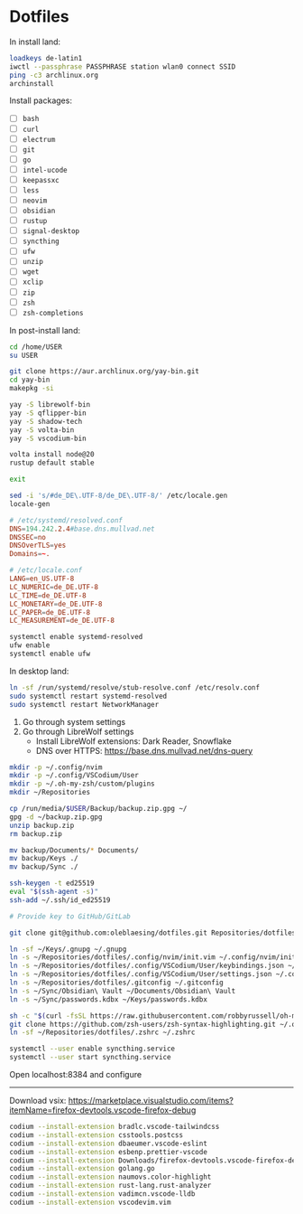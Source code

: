 # Dotfiles

In install land:

```sh
loadkeys de-latin1
iwctl --passphrase PASSPHRASE station wlan0 connect SSID
ping -c3 archlinux.org
archinstall
```

Install packages:

- [ ] `bash`
- [ ] `curl`
- [ ] `electrum`
- [ ] `git`
- [ ] `go`
- [ ] `intel-ucode`
- [ ] `keepassxc`
- [ ] `less`
- [ ] `neovim`
- [ ] `obsidian`
- [ ] `rustup`
- [ ] `signal-desktop`
- [ ] `syncthing`
- [ ] `ufw`
- [ ] `unzip`
- [ ] `wget`
- [ ] `xclip`
- [ ] `zip`
- [ ] `zsh`
- [ ] `zsh-completions`

In post-install land:

```sh
cd /home/USER
su USER

git clone https://aur.archlinux.org/yay-bin.git
cd yay-bin
makepkg -si

yay -S librewolf-bin
yay -S qflipper-bin
yay -S shadow-tech
yay -S volta-bin
yay -S vscodium-bin

volta install node@20
rustup default stable

exit
```

```sh
sed -i 's/#de_DE\.UTF-8/de_DE\.UTF-8/' /etc/locale.gen
locale-gen
```

```conf
# /etc/systemd/resolved.conf
DNS=194.242.2.4#base.dns.mullvad.net
DNSSEC=no
DNSOverTLS=yes
Domains=~.
```

```conf
# /etc/locale.conf
LANG=en_US.UTF-8
LC_NUMERIC=de_DE.UTF-8
LC_TIME=de_DE.UTF-8
LC_MONETARY=de_DE.UTF-8
LC_PAPER=de_DE.UTF-8
LC_MEASUREMENT=de_DE.UTF-8
```

```sh
systemctl enable systemd-resolved
ufw enable
systemctl enable ufw
```

In desktop land:

```sh
ln -sf /run/systemd/resolve/stub-resolve.conf /etc/resolv.conf
sudo systemctl restart systemd-resolved
sudo systemctl restart NetworkManager
```

1. Go through system settings
2. Go through LibreWolf settings
   - Install LibreWolf extensions: Dark Reader, Snowflake
   - DNS over HTTPS: https://base.dns.mullvad.net/dns-query

```sh
mkdir -p ~/.config/nvim
mkdir -p ~/.config/VSCodium/User
mkdir -p ~/.oh-my-zsh/custom/plugins
mkdir ~/Repositories

cp /run/media/$USER/Backup/backup.zip.gpg ~/
gpg -d ~/backup.zip.gpg
unzip backup.zip
rm backup.zip

mv backup/Documents/* Documents/
mv backup/Keys ./
mv backup/Sync ./
```

```sh
ssh-keygen -t ed25519
eval "$(ssh-agent -s)"
ssh-add ~/.ssh/id_ed25519

# Provide key to GitHub/GitLab

git clone git@github.com:oleblaesing/dotfiles.git Repositories/dotfiles
```

```sh
ln -sf ~/Keys/.gnupg ~/.gnupg
ln -s ~/Repositories/dotfiles/.config/nvim/init.vim ~/.config/nvim/init.vim
ln -s ~/Repositories/dotfiles/.config/VSCodium/User/keybindings.json ~/.config/VSCodium/User/keybindings.json
ln -s ~/Repositories/dotfiles/.config/VSCodium/User/settings.json ~/.config/VSCodium/User/settings.json
ln -s ~/Repositories/dotfiles/.gitconfig ~/.gitconfig
ln -s ~/Sync/Obsidian\ Vault ~/Documents/Obsidian\ Vault
ln -s ~/Sync/passwords.kdbx ~/Keys/passwords.kdbx
```

```sh
sh -c "$(curl -fsSL https://raw.githubusercontent.com/robbyrussell/oh-my-zsh/master/tools/install.sh)"
git clone https://github.com/zsh-users/zsh-syntax-highlighting.git ~/.oh-my-zsh/custom/plugins/zsh-syntax-highlighting
ln -sf ~/Repositories/dotfiles/.zshrc ~/.zshrc
```

```sh
systemctl --user enable syncthing.service
systemctl --user start syncthing.service
```

Open localhost:8384 and configure

---

Download vsix: https://marketplace.visualstudio.com/items?itemName=firefox-devtools.vscode-firefox-debug

```sh
codium --install-extension bradlc.vscode-tailwindcss
codium --install-extension csstools.postcss
codium --install-extension dbaeumer.vscode-eslint
codium --install-extension esbenp.prettier-vscode
codium --install-extension Downloads/firefox-devtools.vscode-firefox-debug-VERSION.vsix
codium --install-extension golang.go
codium --install-extension naumovs.color-highlight
codium --install-extension rust-lang.rust-analyzer
codium --install-extension vadimcn.vscode-lldb
codium --install-extension vscodevim.vim
```
